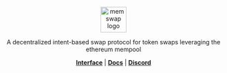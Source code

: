 <p align="center">
  <picture>
    <img alt="memswap logo" src="https://github.com/memswap-eth/.github/assets/41527174/1a015c1b-e6ba-4ac1-91fc-ad62cf6b1638" width="auto" height="60">
  </picture>
</p>


<p align="center">
  A decentralized intent-based swap protocol for token swaps leveraging the ethereum mempool
<p>

<div align="center">
  <a href="https://www.memswap.xyz/"><b>Interface</b></a> |
  <a href="https://docs.memswap.xyz/"><b>Docs</b></a> |
  <a href="https://discord.gg/eVMbBPvn"><b>Discord</b></a> 
</div>
